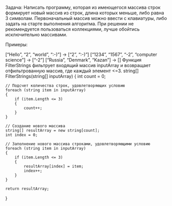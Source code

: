 Задача: Написать программу, которая из имеющегося массива строк формирует новый массив из строк, длина которых меньше, либо равна 3 символам. Первоначальный массив можно ввести с клавиатуры, либо задать на старте выполнения алгоритма. При решении не рекомендуется пользоваться коллекциями, лучше обойтись исключительно массивами.

Примеры:

[“Hello”, “2”, “world”, “:-)”] → [“2”, “:-)”]
[“1234”, “1567”, “-2”, “computer science”] → [“-2”]
[“Russia”, “Denmark”, “Kazan”] → []
Функция FilterStrings  фильтрует входящий массив inputArray и возвращает отфильтрованную массив, где каждый элемент <=3.
string[] FilterStrings(string[] inputArray)
{
    int count = 0;

    // Подсчет количества строк, удовлетворяющих условию
    foreach (string item in inputArray)
    {
        if (item.Length <= 3)
        {
            count++;
        }
    }

    // Создание нового массива
    string[] resultArray = new string[count];
    int index = 0;

    // Заполнение нового массива строками, удовлетворяющими условию
    foreach (string item in inputArray)
    {
        if (item.Length <= 3)
        {
            resultArray[index] = item;
            index++;
        }
    }

    return resultArray;
}
